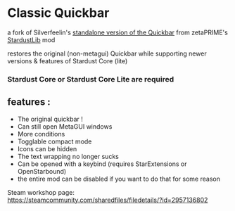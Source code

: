 # Classic Quickbar

a fork of Silverfeelin's [standalone version of the Quickbar](https://github.com/Silverfeelin/Starbound-Quickbar-Mini) from zetaPRIME's [StardustLib](https://github.com/zetaPRIME/sb.StardustSuite) mod

restores the original (non-metagui) Quickbar while supporting newer versions & features of Stardust Core (lite)

### Stardust Core or Stardust Core Lite are required

## features :
- The original quickbar !
- Can still open MetaGUI windows
- More conditions
- Togglable compact mode
- Icons can be hidden
- The text wrapping no longer sucks
- Can be opened with a keybind (requires StarExtensions or OpenStarbound)
- the entire mod can be disabled if you want to do that for some reason


Steam workshop page: https://steamcommunity.com/sharedfiles/filedetails/?id=2957136802